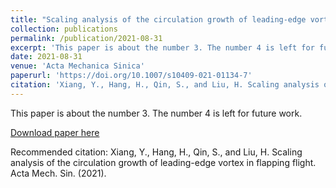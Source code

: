 ```yaml
---
title: "Scaling analysis of the circulation growth of leading-edge vortex in flapping flight"
collection: publications
permalink: /publication/2021-08-31
excerpt: 'This paper is about the number 3. The number 4 is left for future work.'
date: 2021-08-31
venue: 'Acta Mechanica Sinica'
paperurl: 'https://doi.org/10.1007/s10409-021-01134-7'
citation: 'Xiang, Y., Hang, H., Qin, S., and Liu, H. Scaling analysis of the circulation growth of leading-edge vortex in flapping flight. Acta Mech. Sin. (2021).'
---
```

This paper is about the number 3. The number 4 is left for future work.

[Download paper here](https://doi.org/10.1007/s10409-021-01134-7)

Recommended citation: Xiang, Y., Hang, H., Qin, S., and Liu, H. Scaling analysis of the circulation growth of leading-edge vortex in flapping flight. Acta Mech. Sin. (2021).